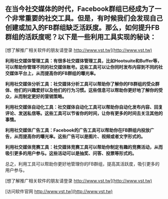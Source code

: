 ## **在当今社交媒体的时代，Facebook群组已经成为了一个非常重要的社交工具。但是，有时候我们会发现自己创建或加入的FB群组缺乏活跃度。那么，如何提升FB群组的活跃度呢？以下是一些利用工具实现的秘诀：**

[想了解推广相关软件的朋友请登录 http://www.vst.tw](http://www.vst.tw)

**利用社交媒体管理工具：有很多社交媒体管理工具，比如Hootsuite和Buffer等，可以帮助你管理不同的社交媒体账号。这些工具可以让你同时发布内容到不同的社交媒体平台上，从而提高你的FB群组的曝光率。**

**利用社交媒体分析工具：社交媒体分析工具可以帮助你了解你的FB群组的受众群体、他们的兴趣爱好以及他们的行为习惯。这些信息可以帮助你更好地了解你的受众，从而制定更好的营销策略。**

**利用社交媒体自动化工具：社交媒体自动化工具可以帮助你自动化发布内容、回复评论、发送私信等。这些工具可以节省你的时间，让你有更多的时间去关注其他的事情。**

**利用社交媒体广告工具：Facebook的广告工具可以帮助你在FB群组内投放广告，从而提高你的曝光率。这些广告可以是图片、视频或者文字形式的。**

**利用社交媒体竞赛工具：社交媒体竞赛工具可以帮助你制定有趣的竞赛活动，从而吸引更多的用户参与。这些活动可以是抽奖、问答、投票等形式的。**

总之，利用工具可以帮助你更好地管理你的FB群组，提高其活跃度，吸引更多的用户参与。

[想了解推广相关软件的朋友请登录 http://www.vst.tw](http://www.vst.tw)


[访问软件官网 http://www.vst.tw](http://www.vst.tw)
